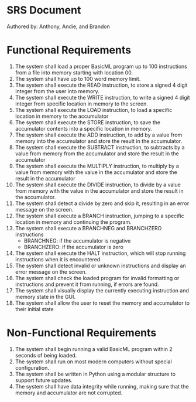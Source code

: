 # SRS Document
Authored by: Anthony, Andie, and Brandon


# Functional Requirements
1. The system shall load a proper BasicML program up to 100 instructions from a file into memory starting with location 00.
2. The system shall have up to 100 word memory limit.
3. The system shall execute the READ instruction, to store a signed 4 digit integer from the user into memory.
4. The system shall execute the WRITE instruction, to write a signed 4 digit integer from specific location in memory to the screen.
5. The system shall execute the LOAD instruction, to load a specific location in memory to the accumulator
6. The system shall execute the STORE instruction, to save the accumulator contents into a specific location in memory.
7. The system shall execute the ADD instruction, to add by a value from memory into the accumulator and store the result in the accumulator.
8. The system shall execute the SUBTRACT instruction, to subtracts by a value from memory from the accumulator and store the result in the accumulator
9. The system shall execute the MULTIPLY instruction, to multiply by a value from memory with the value in the accumulator and store the result in the accumulator
10. The system shall execute the DIVIDE instruction, to divide by a value from memory with the value in the accumulator and store the result in the accumulator.
11. The system shall detect a divide by zero and skip it, resulting in an error message on the screen.
12. The system shall execute a BRANCH instruction, jumping to a specific location in memory and continuing the program.
13. The system shall execute a BRANCHNEG and BRANCHZERO instructions
	+ BRANCHNEG: if the accumulator is negative
	+ BRANCHZERO: if the accumulator is zero
14. The system shall execute the HALT instruction, which will stop running instructions when it is encountered. 
15. The system shall detect invalid or unknown instructions and display an error message on the screen.
16. The system shall check the loaded program for invalid formatting or instructions and prevent it from running, if errors are found.
17. The system shall visually display the currently executing instruction and memory state in the GUI.
18. The system shall allow the user to reset the memory and accumulator to their initial state


# Non-Functional Requirements
1. The system shall begin running a valid BasicML program within 2 seconds of being loaded.
2. The system shall run on most modern computers without special configuration.
3. The system shall be written in Python using a modular structure to support future updates.
4. The system shall have data integrity while running, making sure that the memory and accumulator are not corrupted.